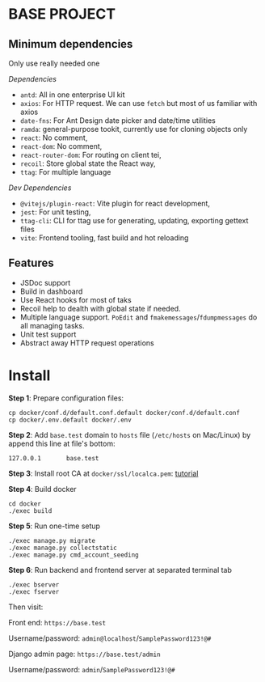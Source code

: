 # BASE PROJECT

## Minimum dependencies
Only use really needed one

*Dependencies*

- `antd`: All in one enterprise UI kit
- `axios`: For HTTP request. We can use `fetch` but most of us familiar with axios
- `date-fns`: For Ant Design date picker and date/time utilities
- `ramda`: general-purpose tookit, currently use for cloning objects only
- `react`: No comment,
- `react-dom`: No comment,
- `react-router-dom`: For routing on client tei,
- `recoil`: Store global state the React way,
- `ttag`: For multiple language

*Dev Dependencies*
- `@vitejs/plugin-react`: Vite plugin for react development,
- `jest`: For unit testing,
- `ttag-cli`: CLI for ttag use for generating, updating, exporting gettext files
- `vite`: Frontend tooling, fast build and hot reloading

## Features

- JSDoc support
- Build in dashboard
- Use React hooks for most of taks
- Recoil help to dealth with global state if needed.
- Multiple language support. `PoEdit` and `fmakemessages`/`fdumpmessages` do all managing tasks.
- Unit test support
- Abstract away HTTP request operations

# Install

**Step 1**: Prepare configuration files:

```
cp docker/conf.d/default.conf.default docker/conf.d/default.conf
cp docker/.env.default docker/.env
```

**Step 2**: Add `base.test` domain to `hosts` file (`/etc/hosts` on Mac/Linux) by append this line at file's bottom:

```
127.0.0.1       base.test
```

**Step 3**: Install root CA at `docker/ssl/localca.pem`: [tutorial](https://support.securly.com/hc/en-us/articles/206058318-How-to-install-the-Securly-SSL-certificate-on-Mac-OSX-)


**Step 4**: Build docker

```
cd docker
./exec build
```

**Step 5**: Run one-time setup

```
./exec manage.py migrate
./exec manage.py collectstatic
./exec manage.py cmd_account_seeding
```

**Step 6**: Run backend and frontend server at separated terminal tab

```
./exec bserver
./exec fserver
```

Then visit: 

Front end: `https://base.test`

Username/password: `admin@localhost`/`SamplePassword123!@#`

Django admin page: `https://base.test/admin`

Username/password: `admin`/`SamplePassword123!@#`
